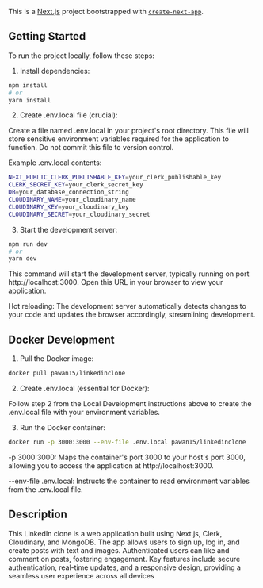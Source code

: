 This is a [Next.js](https://nextjs.org/) project bootstrapped with [`create-next-app`](https://github.com/vercel/next.js/tree/canary/packages/create-next-app).

## Getting Started

To run the project locally, follow these steps:

1. Install dependencies:


```bash
npm install
# or
yarn install
```

2. Create .env.local file (crucial):

Create a file named .env.local in your project's root directory. This file will store sensitive environment variables required for the application to function. Do not commit this file to version control.

Example .env.local contents:

```bash
NEXT_PUBLIC_CLERK_PUBLISHABLE_KEY=your_clerk_publishable_key
CLERK_SECRET_KEY=your_clerk_secret_key
DB=your_database_connection_string
CLOUDINARY_NAME=your_cloudinary_name
CLOUDINARY_KEY=your_cloudinary_key
CLOUDINARY_SECRET=your_cloudinary_secret
```

3. Start the development server:


```bash
npm run dev
# or
yarn dev
```


This command will start the development server, typically running on port http://localhost:3000. Open this URL in your browser to view your application.

Hot reloading: The development server automatically detects changes to your code and updates the browser accordingly, streamlining development.

## Docker Development 
1. Pull the Docker image:

```bash
docker pull pawan15/linkedinclone
```

2. Create .env.local (essential for Docker):

Follow step 2 from the Local Development instructions above to create the .env.local file with your environment variables.

3. Run the Docker container:

```bash
docker run -p 3000:3000 --env-file .env.local pawan15/linkedinclone
```

-p 3000:3000: Maps the container's port 3000 to your host's port 3000, allowing you to access the application at http://localhost:3000.

--env-file .env.local: Instructs the container to read environment variables from the .env.local file.







## Description

This LinkedIn clone is a web application built using Next.js, Clerk, Cloudinary, and MongoDB. The app allows users to sign up, log in, and create posts with text and images. Authenticated users can like and comment on posts, fostering engagement. Key features include secure authentication, real-time updates, and a responsive design, providing a seamless user experience across all devices


